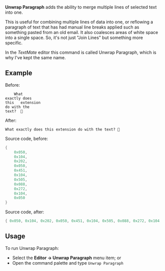 **Unwrap Paragraph** adds the ability to merge multiple lines of selected text into one.

This is useful for combining multiple lines of data into one, or reflowing a paragraph of text that has had manual line breaks applied such as something pasted from an old email. It also coalesces areas of white space into a single space. So, it's not just "Join Lines" but something more specific.

In the _TextMate_ editor this command is called Unwrap Paragraph, which is why I've kept the same name.

## Example

Before:
```
	What 
exactly does  
this   extension	
do with the
text?  🤔
```

After:
```
What exactly does this extension do with the text? 🤔
```

Source code, before:
```lua
{
	0x050,
	0x104,
	0x202,
	0x050,
	0x451,
	0x104,
	0x505,
	0x088,
	0x272,
	0x104,
	0x050
}
```

Source code, after:
```lua
{ 0x050, 0x104, 0x202, 0x050, 0x451, 0x104, 0x505, 0x088, 0x272, 0x104, 0x050 }
```

## Usage

To run Unwrap Paragraph:

- Select the **Editor → Unwrap Paragraph** menu item; or
- Open the command palette and type `Unwrap Paragraph`
